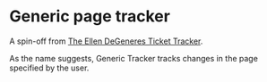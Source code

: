 Generic page tracker
=====================
A spin-off from [The Ellen DeGeneres Ticket Tracker](https://github.com/veeraya/ellen-tickets-tracker).

As the name suggests, Generic Tracker tracks changes in the page specified by the user.
